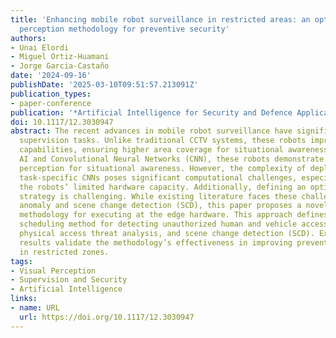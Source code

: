 ```yaml
---
title: 'Enhancing mobile robot surveillance in restricted areas: an optimal visual
  perception methodology for preventive security'
authors:
- Unai Elordi
- Miguel Ortiz-Huamani
- Jorge Garcia-Castaño
date: '2024-09-16'
publishDate: '2025-03-10T09:51:57.213091Z'
publication_types:
- paper-conference
publication: '*Artificial Intelligence for Security and Defence Applications II (SPIE)*'
doi: 10.1117/12.3030947
abstract: The recent advances in mobile robot surveillance have significantly enhanced
  supervision tasks. Unlike traditional CCTV systems, these robots improve patrolling
  capabilities, ensuring higher area coverage for situational awareness. Leveraging
  AI and Convolutional Neural Networks (CNN), these robots demonstrate enhanced visual
  perception for situational awareness. However, the complexity of deploying multiple,
  task-specific CNNs poses significant computational challenges, especially due to
  the robots’ limited hardware capacity. Additionally, defining an optimal supervision
  strategy is challenging. While existing literature faces these challenges through
  anomaly and scene change detection (SCD), this paper proposes a novel visual perception
  methodology for executing at the edge hardware. This approach defines an optimal
  scheduling method for detecting unauthorized human and vehicle access, potential
  physical access threat analysis, and scene change detection (SCD). Experimental
  results validate the methodology’s effectiveness in improving preventive security
  in restricted zones.
tags:
- Visual Perception
- Supervision and Security
- Artificial Intelligence
links:
- name: URL
  url: https://doi.org/10.1117/12.3030947
---
```

